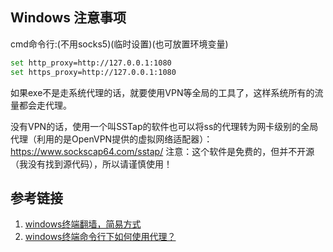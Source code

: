 
## Windows 注意事项

cmd命令行:(不用socks5)(临时设置)(也可放置环境变量)

```bash
set http_proxy=http://127.0.0.1:1080
set https_proxy=http://127.0.0.1:1080
```

如果exe不是走系统代理的话，就要使用VPN等全局的工具了，这样系统所有的流量都会走代理。

没有VPN的话，使用一个叫SSTap的软件也可以将ss的代理转为网卡级别的全局代理（利用的是OpenVPN提供的虚拟网络适配器）：https://www.sockscap64.com/sstap/ 注意：这个软件是免费的，但并不开源（我没有找到源代码），所以请谨慎使用！

## 参考链接
1. [windows终端翻墙，简易方式](https://gist.github.com/dreamlu/cf7cbc0b8329ac145fa44342d6a1c01d)
1. [windows终端命令行下如何使用代理？](https://github.com/shadowsocks/shadowsocks-windows/issues/1489)

